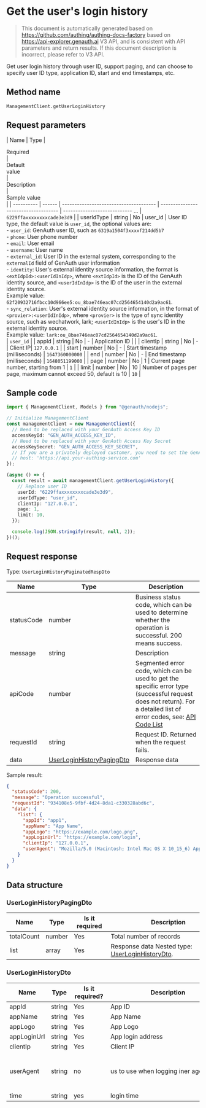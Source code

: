 # Get the user's login history

<!--
Warning ⚠️:
Do not modify this document directly,
https://github.com/Authing/authing-docs-factory
Use this project to generate
-->

<LastUpdated />

> This document is automatically generated based on https://github.com/authing/authing-docs-factory based on https://api-explorer.genauth.ai V3 API, and is consistent with API parameters and return results. If this document description is incorrect, please refer to V3 API.

Get user login history through user ID, support paging, and can choose to specify user ID type, application ID, start and end timestamps, etc.

## Method name

`ManagementClient.getUserLoginHistory`

## Request parameters

| Name | Type | <div style="width:80px">Required</div> | <div style="width:60px">Default value</div> | <div style="width:300px">Description</div> | <div style="width:200px">Sample value</div> |
| ---------- | ------ | -------------------------------------- | ------------------------------------ | ---------------------------- ... | `6229ffaxxxxxxxxcade3e3d9` |
| userIdType | string | No | user_id | User ID type, the default value is `user_id`, the optional values ​​are:<br>- `user_id`: GenAuth user ID, such as `6319a1504f3xxxxf214dd5b7`<br>- `phone`: User phone number<br>- `email`: User email<br>- `username`: User name<br>- `external_id`: User ID in the external system, corresponding to the `externalId` field of GenAuth user information<br>- `identity`: User's external identity source information, the format is `<extIdpId>:<userIdInIdp>`, where `<extIdpId>` is the ID of the GenAuth identity source, and `<userIdInIdp>` is the ID of the user in the external identity source. <br>Example value: `62f20932716fbcc10d966ee5:ou_8bae746eac07cd2564654140d2a9ac61`. <br>- `sync_relation`: User's external identity source information, in the format of `<provier>:<userIdInIdp>`, where `<provier>` is the type of sync identity source, such as wechatwork, lark; `<userIdInIdp>` is the user's ID in the external identity source. <br>Example value: `lark:ou_8bae746eac07cd2564654140d2a9ac61`. <br> | `user_id` |
| appId | string | No | - | Application ID | |
| clientIp | string | No | - | Client IP| `127.0.0.1` |
| start | number | No | - | Start timestamp (milliseconds) | `1647360000000` |
| end | number | No | - | End timestamp (milliseconds) | `1648051199000` |
| page | number | No | 1 | Current page number, starting from 1 | `1` |
| limit | number | No | 10 | Number of pages per page, maximum cannot exceed 50, default is 10 | `10` |

## Sample code

```ts
import { ManagementClient, Models } from "@genauth/nodejs";

// Initialize ManagementClient
const managementClient = new ManagementClient({
  // Need to be replaced with your GenAuth Access Key ID
  accessKeyId: "GEN_AUTH_ACCESS_KEY_ID",
  // Need to be replaced with your GenAuth Access Key Secret
  accessKeySecret: "GEN_AUTH_ACCESS_KEY_SECRET",
  // If you are a privately deployed customer, you need to set the GenAuth service domain name
  // host: 'https://api.your-authing-service.com'
});

(async () => {
  const result = await managementClient.getUserLoginHistory({
    // Replace user ID
    userId: "6229ffaxxxxxxxxcade3e3d9",
    userIdType: "user_id",
    clientIp: "127.0.0.1",
    page: 1,
    limit: 10,
  });

  console.log(JSON.stringify(result, null, 2));
})();
```

## Request response

Type: `UserLoginHistoryPaginatedRespDto`

| Name       | Type                                                               | Description                                                                                                                                                                                                                                                                                                                                  |
| ---------- | ------------------------------------------------------------------ | -------------------------------------------------------------------------------------------------------------------------------------------------------------------------------------------------------------------------------------------------------------------------------------------------------------------------------------------- |
| statusCode | number                                                             | Business status code, which can be used to determine whether the operation is successful. 200 means success.                                                                                                                                                                                                                                 |
| message    | string                                                             | Description                                                                                                                                                                                                                                                                                                                                  |
| apiCode    | number                                                             | Segmented error code, which can be used to get the specific error type (successful request does not return). For a detailed list of error codes, see: [API Code List](https://api-explorer.genauth.ai/?tag=group/%E5%BC%80%E5%8F%91%E5%87%86%E5%A4%87#tag/%E5%BC%80%E5%8F%91%E5%87%86%E5%A4%87/%E9%94%99%E8%AF%AF%E5%A4%84%E7%90%86/apiCode) |
| requestId  | string                                                             | Request ID. Returned when the request fails.                                                                                                                                                                                                                                                                                                 |
| data       | <a href="#UserLoginHistoryPagingDto">UserLoginHistoryPagingDto</a> | Response data                                                                                                                                                                                                                                                                                                                                |

Sample result:

```json
{
  "statusCode": 200,
  "message": "Operation successful",
  "requestId": "934108e5-9fbf-4d24-8da1-c330328abd6c",
  "data": {
    "list": {
      "appId": "app1",
      "appName": "App Name",
      "appLogo": "https://example.com/logo.png",
      "appLoginUrl": "https://example.com/login",
      "clientIp": "127.0.0.1",
      "userAgent": "Mozilla/5.0 (Macintosh; Intel Mac OS X 10_15_6) AppleWebKit/537.36 (KHTML, like Gecko) Chrome/99.0.4844.51 Safari/537.36"
    }
  }
}
```

## Data structure

### <a id="UserLoginHistoryPagingDto"></a> UserLoginHistoryPagingDto

| Name       | Type   | <div style="width:80px">Is it required</div> | <div style="width:300px">Description</div>                                         | <div style="width:200px">Sample value</div> |
| ---------- | ------ | -------------------------------------------- | ---------------------------------------------------------------------------------- | ------------------------------------------- |
| totalCount | number | Yes                                          | Total number of records                                                            |                                             |
| list       | array  | Yes                                          | Response data Nested type: <a href="#UserLoginHistoryDto">UserLoginHistoryDto</a>. |                                             |

### <a id="UserLoginHistoryDto"></a> UserLoginHistoryDto

| Name        | Type   | <div style="width:80px">Is it required?</div> | <div style="width:300px">Description</div> | <div style="width:200px">Sample value</div>                                                                                |
| ----------- | ------ | --------------------------------------------- | ------------------------------------------ | -------------------------------------------------------------------------------------------------------------------------- |
| appId       | string | Yes                                           | App ID                                     | `app1`                                                                                                                     |
| appName     | string | Yes                                           | App Name                                   | `App Name`                                                                                                                 |
| appLogo     | string | Yes                                           | App Logo                                   | `https://example.com/logo.png`                                                                                             |
| appLoginUrl | string | Yes                                           | App login address                          | `https://example.com/login`                                                                                                |
| clientIp    | string | Yes                                           | Client IP                                  | `127.0.0.1`                                                                                                                |
| userAgent   | string | no                                            | us to use when logging iner agent          | `Mozilla/5.0 (Macintosh; Intel Mac OS X 10_15_6) AppleWebKit/537.36 (KHTML, like Gecko) Chrome/99.0.4844.51 Safari/537.36` |
| time        | string | yes                                           | login time                                 |                                                                                                                            |
